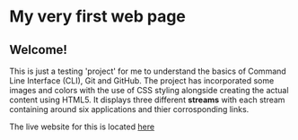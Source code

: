 # My very first web page

## Welcome!

This is just a testing 'project' for me to understand the basics of Command Line Interface (CLI), Git and GitHub.
The project has incorporated some images and colors with the use of CSS styling alongside creating the actual content using HTML5.
It displays three different **streams** with each stream containing around six applications and thier corrosponding links. 

The live website for this is located [here](https://atieaa.github.io/My-first-website/) 